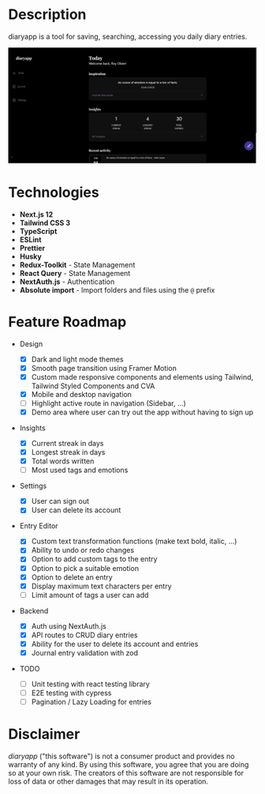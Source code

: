 # Description

diaryapp is a tool for saving, searching, accessing you daily diary entries.

<img src="client/public/screenshots/home-screen.png" />

# Technologies

- **Next.js 12**
- **Tailwind CSS 3**
- **TypeScript**
- **ESLint**
- **Prettier**
- **Husky**
- **Redux-Toolkit** - State Management
- **React Query** - State Management
- **NextAuth.js** - Authentication
- **Absolute import** - Import folders and files using the `@` prefix

# Feature Roadmap

- Design

  - [x] Dark and light mode themes
  - [x] Smooth page transition using Framer Motion
  - [x] Custom made responsive components and elements using Tailwind, Tailwind Styled Components and CVA
  - [x] Mobile and desktop navigation
  - [ ] Highlight active route in navigation (Sidebar, ...)
  - [x] Demo area where user can try out the app without having to sign up

- Insights

  - [x] Current streak in days
  - [x] Longest streak in days
  - [x] Total words written
  - [ ] Most used tags and emotions

- Settings

  - [x] User can sign out
  - [x] User can delete its account

- Entry Editor

  - [x] Custom text transformation functions (make text bold, italic, ...)
  - [x] Ability to undo or redo changes
  - [x] Option to add custom tags to the entry
  - [x] Option to pick a suitable emotion
  - [x] Option to delete an entry
  - [x] Display maximum text characters per entry
  - [ ] Limit amount of tags a user can add

- Backend

  - [x] Auth using NextAuth.js
  - [x] API routes to CRUD diary entries
  - [x] Ability for the user to delete its account and entries
  - [x] Journal entry validation with zod

- TODO

  - [ ] Unit testing with react testing library
  - [ ] E2E testing with cypress
  - [ ] Pagination / Lazy Loading for entries

# Disclaimer

_diaryapp_ ("this software") is not a consumer product and provides no warranty of any kind. By using this software, you agree that you are doing so at your own risk. The creators of this software are not responsible for loss of data or other damages that may result in its operation.
